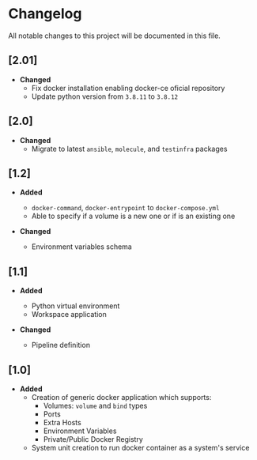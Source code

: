 # **Changelog**

All notable changes to this project will be documented in this file.

## **[2.01]**

- **Changed**
  - Fix docker installation enabling docker-ce oficial repository
  - Update python version from `3.8.11` to `3.8.12`

## **[2.0]**

- **Changed**
  - Migrate to latest `ansible`, `molecule`, and `testinfra` packages

## **[1.2]**

- **Added**
  - `docker-command`, `docker-entrypoint` to `docker-compose.yml`
  - Able to specify if a volume is a new one or if is an existing one

- **Changed**
  - Environment variables schema

## **[1.1]**

- **Added**
  - Python virtual environment
  - Workspace application

- **Changed**
  - Pipeline definition

## **[1.0]**

- **Added**
  - Creation of generic docker application which supports:
    - Volumes: `volume` and `bind` types
    - Ports
    - Extra Hosts
    - Environment Variables
    - Private/Public Docker Registry
  - System unit creation to run docker container as a system's service
